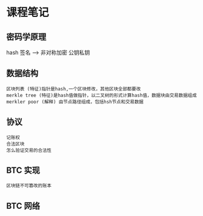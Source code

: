 # 课程笔记


##  密码学原理
hash
签名 --> 非对称加密 公钥私钥

## 数据结构
    区块列表 (特征)指针是hash,一个区块修改，其他区块全部都要改
    merkle tree (特征)是hash值做指针，以二叉树的形式计算hash值，数据块由交易数据组成
    merkler poor (解释) 由节点路径组成，包括hsh节点和交易数据

## 协议
    记账权
    合法区块
    怎么验证交易的合法性

## BTC 实现
    区块链不可篡改的账本

## BTC 网络
    